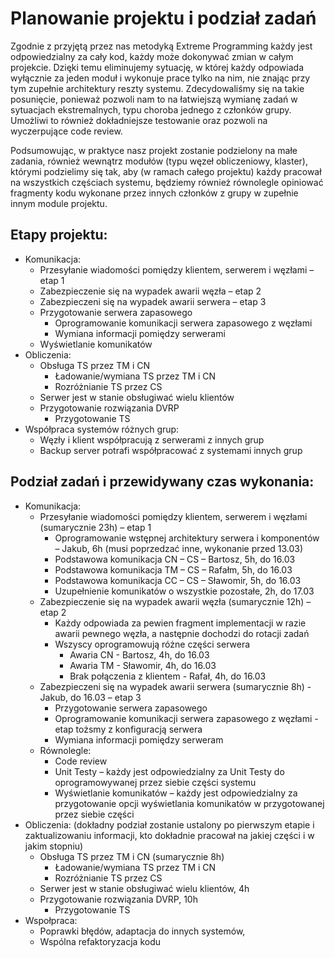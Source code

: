 # Planowanie projektu i podział zadań 

Zgodnie z przyjętą przez nas metodyką Extreme Programming każdy jest odpowiedzialny za cały kod, każdy może dokonywać zmian w całym projekcie. Dzięki temu eliminujemy sytuację, w której każdy odpowiada wyłącznie za jeden moduł i wykonuje prace tylko na nim, nie znając przy tym zupełnie architektury reszty systemu. Zdecydowaliśmy się na takie posunięcie, ponieważ pozwoli nam to na łatwiejszą wymianę zadań w sytuacjach ekstremalnych, typu choroba jednego z członków grupy. Umożliwi to również dokładniejsze testowanie oraz pozwoli na wyczerpujące code review. 

Podsumowując, w praktyce nasz projekt zostanie podzielony na małe zadania, również wewnątrz modułów (typu węzeł obliczeniowy, klaster), którymi podzielimy się tak, aby (w ramach całego projektu) każdy pracował na wszystkich częściach systemu, będziemy również równolegle opiniować fragmenty kodu wykonane przez innych członków z grupy w zupełnie innym module projektu.


## Etapy projektu:
- Komunikacja: 
  - Przesyłanie wiadomości pomiędzy klientem, serwerem i węzłami – etap 1
  - Zabezpieczenie się na wypadek awarii węzła – etap 2
  - Zabezpieczeni się na wypadek awarii serwera – etap 3
  - Przygotowanie serwera zapasowego
    - Oprogramowanie komunikacji serwera zapasowego z węzłami
    - Wymiana informacji pomiędzy serwerami
  - Wyświetlanie komunikatów
- Obliczenia: 
  - Obsługa TS przez TM i CN
    - Ładowanie/wymiana TS przez TM i CN
    - Rozróżnianie TS przez CS
  - Serwer jest w stanie obsługiwać wielu klientów
  - Przygotowanie rozwiązania DVRP 
    - Przygotowanie TS
- Współpraca systemów różnych grup: 
  - Węzły i klient współpracują z serwerami z innych grup
  - Backup server potrafi współpracować z systemami innych grup


## Podział zadań i przewidywany czas wykonania:
- Komunikacja:
  - Przesyłanie wiadomości pomiędzy klientem, serwerem i węzłami (sumarycznie 23h) – etap 1
    - Oprogramowanie wstępnej architektury serwera i komponentów – Jakub, 6h (musi poprzedzać inne, wykonanie przed 13.03)
    - Podstawowa komunikacja CN – CS – Bartosz, 5h, do 16.03
    - Podstawowa komunikacja TM – CS – Rafałm, 5h, do 16.03
    - Podstawowa komunikacja CC – CS – Sławomir, 5h, do 16.03
    - Uzupełnienie komunikatów o wszystkie pozostałe, 2h, do 17.03
  - Zabezpieczenie się na wypadek awarii węzła (sumarycznie 12h) – etap 2
    - Każdy odpowiada za pewien fragment implementacji w razie awarii pewnego węzła, a następnie dochodzi do rotacji zadań
    - Wszyscy oprogramowują różne części serwera 
      - Awaria CN - Bartosz, 4h, do 16.03
      - Awaria TM - Sławomir, 4h, do 16.03
      - Brak połączenia z klientem - Rafał, 4h, do 16.03
  - Zabezpieczeni się na wypadek awarii serwera (sumarycznie 8h) - Jakub, do 16.03 – etap 3
    - Przygotowanie serwera zapasowego
    - Oprogramowanie komunikacji serwera zapasowego z węzłami - etap tożsmy z konfiguracją serwera
    - Wymiana informacji pomiędzy serweram
  - Równolegle:
    - Code review
    - Unit Testy – każdy jest odpowiedzialny za Unit Testy do oprogramowywanej przez siebie części systemu
    - Wyświetlanie komunikatów – każdy jest odpowiedzialny za przygotowanie opcji wyświetlania komunikatów w przygotowanej przez siebie części
- Obliczenia: (dokładny podział zostanie ustalony po pierwszym etapie i zaktualizowaniu informacji, kto dokładnie pracował na jakiej części i w jakim stopniu)
  - Obsługa TS przez TM i CN (sumarycznie 8h)
    - Ładowanie/wymiana TS przez TM i CN
    - Rozróżnianie TS przez CS
  - Serwer jest w stanie obsługiwać wielu klientów, 4h
  - Przygotowanie rozwiązania DVRP, 10h
    - Przygotowanie TS
- Wspołpraca:
  - Poprawki błędów, adaptacja do innych systemów,
  - Wspólna refaktoryzacja kodu